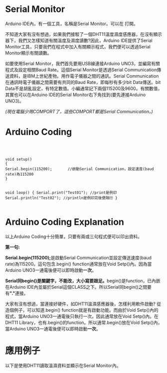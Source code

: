 <h1>Serial Monitor</h1><p>
Arduino IDE內，有一個工具，名稱是Serial Monitor。可以在   打開。<p>
不知道大家有沒有想過，如果我們接駁了一個DHT11溫度濕度感應器，在沒有顯示器下，我們又怎樣知道有關溫度及濕度讀數?因此，Arduino IDE提供了Serial Monitor工具，只要我們在程式中加入有關顯示程式，我們便可以透過Serial Monitor顯示有關讀數。<p>
如要使用Serial Monitor，我們首先要用USB線連接Arduino UNO3，並編寫有關程式及設定相關Baud Rate。這個Serial Monitor是透過Serial Communication傳送資料，是IBM上世紀產物。用作電子儀器之間的通訊。Serial Communication在通訊時電子儀器之間需要有共同的Baud Rate，即每秒有多少bit Data傳送。bit Data不是胡亂設定，有特定數值。小編通常記下兩個115200及9600。有關數值，其實也可以在Arduino IDE的Serial Monitor右下角找到(要先連接Arduino UNO3)。<p>
  <i>(現在電腦少用COMPORT了，這些COMPORT都是Serial Communication。)</i><p>
  
<h1>Arduino Coding</h1>
<br>
<pre><code>
void setup()
{ 
Serial.begin(115200);       //啟動Serial Communication，設定速度(baud rate)為115200
}

void loop() 
{ 
Serial.print("Test01");     //print是例印
Serial.println("Test02");   //println是例印完後便隔行
}
</code></pre>
<h1>Arduino Coding Explanation</h1><p>
以上Arduino Coding十分簡單，只要有兩或三句程式便可以印出資料。<p>
<B>第一句:</B><p>
<B>Serial.begin(115200);</B>是啟動Serial Communication並設定傳送速度(baud rate)為115200。這句包含.begin() function通常放在Void Setp()內。因為當Arduino UNO3一通電後便可以即時啟動<B>一次</B>。<p><B>Serial同begin()是關鍵字，不能改，大小寫要跟足。</B>begin()是function，已內嵌在Arduino IDE內並屬於Serial這個CLASS之下。所以Serial同begin()之間要有<B>"."</B>連接。<p> 
大家有沒有想過，當連接好硬件，如DHT11溫濕感應器後，怎樣利用軟件啟動? 從造個例子，可以知道.begin() function就是有啟動功能。而由於Void Setp()內的程式，當Arduino UNO3一通電後只執行一次。因此通常放在Void Setp()內。在DHT11 Library，也有.begin()的function。所以通常.begin()放在Void Setp()內，當Arduino UNO3一通電後便可以即時啟動<B>一次</B>。
<p>  
<h1>應用例子</h1><p>
以下是使用DHT11讀取溫濕資料並顯示在Serial Monitor內。  
